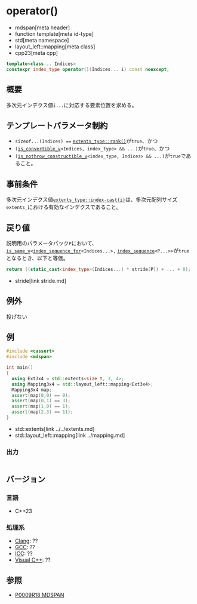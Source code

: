 # operator()
* mdspan[meta header]
* function template[meta id-type]
* std[meta namespace]
* layout_left::mapping[meta class]
* cpp23[meta cpp]

```cpp
template<class... Indices>
constexpr index_type operator()(Indices... i) const noexcept;
```

## 概要
多次元インデクス値`i...`に対応する要素位置を求める。


## テンプレートパラメータ制約
- `sizeof...(Indices) ==` [`extents_tyoe::rank()`](../../extents/rank.md)が`true`、かつ
- `(`[`is_convertible_v`](/reference/type_traits/is_convertible.md)`<Indices, index_type> && ...)`が`true`、かつ
- `(`[`is_nothrow_constructible_v`](/reference/type_traits/is_nothrow_constructible.md)`<index_type, Indices> && ...)`が`true`であること。


## 事前条件
多次元インデクス値[`extents_type::index-cast(i)`](../../extents/index-cast.md)は、多次元配列サイズ`extents_`における有効なインデクスであること。


## 戻り値
説明用のパラメータパック`P`において、[`is_same_v`](/reference/type_traits/is_same.md)`<`[`index_sequence_for`](/reference/utility/index_sequence_for.md)`<Indices...>,` [`index_sequence`](/reference/utility/index_sequence.md)`<P...>>`が`true`となるとき、以下と等価。

```cpp
return ((static_cast<index_type>(Indices...) * stride(P)) + ... + 0);
```
* stride[link stride.md]


## 例外
投げない


## 例
```cpp example
#include <cassert>
#include <mdspan>

int main()
{
  using Ext3x4 = std::extents<size_t, 3, 4>;
  using Mapping3x4 = std::layout_left::mapping<Ext3x4>;
  Mapping3x4 map;
  assert(map(0,0) == 0);
  assert(map(0,1) == 3);
  assert(map(1,0) == 1);
  assert(map(2,3) == 11);
}
```
* std::extents[link ../../extents.md]
* std::layout_left::mapping[link ../mapping.md]

### 出力
```
```


## バージョン
### 言語
- C++23

### 処理系
- [Clang](/implementation.md#clang): ??
- [GCC](/implementation.md#gcc): ??
- [ICC](/implementation.md#icc): ??
- [Visual C++](/implementation.md#visual_cpp): ??


## 参照
- [P0009R18 MDSPAN](https://www.open-std.org/jtc1/sc22/wg21/docs/papers/2022/p0009r18.html)
